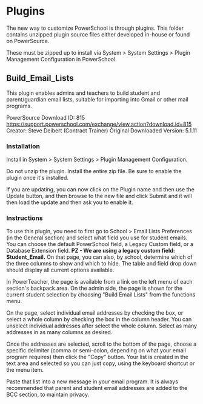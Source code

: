 # Plugins
The new way to customize PowerSchool is through plugins. This folder
contains unzipped plugin source files either developed in-house or
found on PowerSource.

These must be zipped up to install via System > System Settings >
Plugin Management Configuration in PowerSchool.

## Build_Email_Lists
This plugin enables admins and teachers to build student and parent/guardian
email lists, suitable for importing into Gmail or other mail programs.

PowerSource Download ID: 815
https://support.powerschool.com/exchange/view.action?download.id=815
Creator: Steve Deibert (Contract Trainer)
Original Downloaded Version: 5.1.11

### Installation
Install in System > System Settings > Plugin Management Configuration.

Do not unzip the plugin. Install the entire zip file. Be sure to enable the plugin once it's installed.

If you are updating, you can now click on the Plugin name and then use the Update button, and then browse to the new file and click Submit and it will then load the update and then ask you to enable it.

### Instructions
To use this plugin, you need to first go to School > Email Lists Preferences (in the General section) and select what field you use for student emails. You can choose the default PowerSchool field, a Legacy Custom field, or a Database Extension field.
**PZ -  We are using a legacy custom field: Student_Email.**
On that page, you can also, by school, determine which of the three columns to show and which to hide. The table and field drop down should display all current options available.

In PowerTeacher, the page is available from a link on the left menu of each section's backpack area. On the admin side, the page is shown for the current student selection by choosing "Build Email Lists" from the functions menu.

On the page, select individual email addresses by checking the box, or select a whole column by checking the box in the column header. You can unselect individual addresses after select the whole column. Select as many addresses in as many columns as desired.

Once the addresses are selected, scroll to the bottom of the page, choose a specific delimiter (comma or semi-colon, depending on what your email program requires) then click the "Copy" button. Your list is created in the text area and selected so you can just copy, using the keyboard shortcut or the menu item.

Paste that list into a new message in your email program. It is always recommended that parent and student email addresses are added to the BCC section, to maintain privacy.
